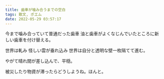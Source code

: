 ```yaml
---
title: 歯車が噛み合うまでの空白
tags: 散文, ポエム
date: 2022-05-29 03:57:17
---
```


今まで噛み合っていて普通だった歯車
油と歯車がよくなじんでいたところに新しい歯車を付け替える。

<!-- more -->

世界は軋み
怪しい雲が垂れ込み
世界は自分と透明な壁一枚隔てて進む。

やがて晴れ間が差し込んで、平穏。

被災したり物資が滞ったらどうしようね。ほんと。

